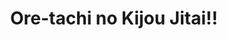 --- 
title: "Ore-tachi no Kijou Jitai!!"
publishdate: "2019-7-16T16:48:46+02:00"
src: "https://365manga.net/manga/ore-tachi-no-kijou-jitai"
image: "https://data.365manga.net/images/thumbnails/12036-ore-tachi-no-kijou-jitai.jpg"
description: ""
---